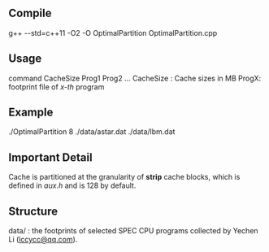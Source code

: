 ## Compile
g++ --std=c++11 -O2 -O OptimalPartition OptimalPartition.cpp

## Usage
command CacheSize Prog1 Prog2 ...
CacheSize : Cache sizes in MB
ProgX: footprint file of *x-th* program

## Example
./OptimalPartition 8 ./data/astar.dat ./data/lbm.dat

## Important Detail
Cache is partitioned at the granularity of **strip** cache blocks, which is defined in *aux.h* and is 128 by default.

## Structure
data/ : the footprints of selected SPEC CPU programs collected by Yechen Li (lccycc@qq.com).

